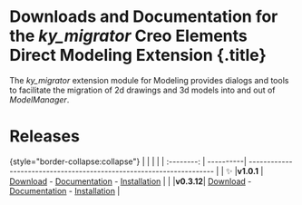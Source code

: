 # Downloads and Documentation for the _ky_migrator_ Creo Elements Direct Modeling Extension {.title}

The _ky_migrator_ extension module for Modeling provides dialogs and tools to
facilitate the migration of 2d drawings and 3d models into and out of _ModelManager_.

# Releases

{style="border-collapse:collapse"}
|            |           |                                                                      |
| :--------: | ----------| -------------------------------------------------------------------- |
| :sparkles: |**v1.0.1** | [Download](https://github.com/cadm-inc/osdm-extensions/raw/master/downloads/ky_migrator/ky_migrator_x64_1.0.1.zip)  - [Documentation](1.0/Home.md) - [Installation](0.3/Installation.md) |
|            |**v0.3.12**| [Download](https://github.com/cadm-inc/osdm-extensions/raw/master/downloads/ky_migrator/ky_migrator_x64_0.3.12.zip) - [Documentation](0.3/Home.md) - [Installation](0.3/Installation.md) |
